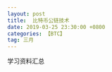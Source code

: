 ```yaml
---
layout: post
title:  比特币公链技术
date: 2019-03-25 23:30:00 +0800
categories: 【BTC】
tag: 三月
---
```


学习资料汇总